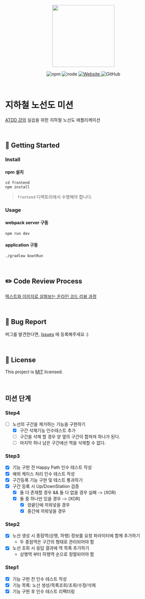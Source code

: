 <p align="center">
    <img width="200px;" src="https://raw.githubusercontent.com/woowacourse/atdd-subway-admin-frontend/master/images/main_logo.png"/>
</p>
<p align="center">
  <img alt="npm" src="https://img.shields.io/badge/npm-%3E%3D%205.5.0-blue">
  <img alt="node" src="https://img.shields.io/badge/node-%3E%3D%209.3.0-blue">
  <a href="https://edu.nextstep.camp/c/R89PYi5H" alt="nextstep atdd">
    <img alt="Website" src="https://img.shields.io/website?url=https%3A%2F%2Fedu.nextstep.camp%2Fc%2FR89PYi5H">
  </a>
  <img alt="GitHub" src="https://img.shields.io/github/license/next-step/atdd-subway-admin">
</p>

<br>

# 지하철 노선도 미션
[ATDD 강의](https://edu.nextstep.camp/c/R89PYi5H) 실습을 위한 지하철 노선도 애플리케이션

<br>

## 🚀 Getting Started

### Install
#### npm 설치
```
cd frontend
npm install
```
> `frontend` 디렉토리에서 수행해야 합니다.

### Usage
#### webpack server 구동
```
npm run dev
```
#### application 구동
```
./gradlew bootRun
```
<br>

## ✏️ Code Review Process
[텍스트와 이미지로 살펴보는 온라인 코드 리뷰 과정](https://github.com/next-step/nextstep-docs/tree/master/codereview)

<br>

## 🐞 Bug Report

버그를 발견한다면, [Issues](https://github.com/next-step/atdd-subway-admin/issues) 에 등록해주세요 :)

<br>

## 📝 License

This project is [MIT](https://github.com/next-step/atdd-subway-admin/blob/master/LICENSE.md) licensed.

<br>

## 미션 단계

### Step4
- [ ] 노선의 구간을 제거하는 기능을 구현하기
  - [x] 구간 삭제기능 인수테스트 추가
  - [ ] 구간을 삭제 할 경우 양 옆의 구간이 합쳐져 하나가 된다.
  - [ ] 마지막 하나 남은 구간에선 역을 삭제할 수 없다.

### Step3
- [x] 기능 구현 전 Happy Path 인수 테스트 작성
- [x] 예외 케이스 처리 인수 테스트 작성
- [x] 구간등록 기능 구현 및 테스트 통과하기
- [x] 구간 등록 시 Up/DownStation 검증
  - [x] 둘 다 존재할 경우 && 둘 다 없을 경우 실패 -> (XOR)
  - [x] 둘 중 하나만 있을 경우 -> (XOR)
    - [x] 양끝단에 끼워넣을 경우
    - [x] 중간에 끼워넣을 경우 

### Step2
- [x] 노선 생성 시 종점역(상행, 하행) 정보를 요청 파라미터에 함께 추가하기
  - 두 종점역은 구간의 형태로 관리되어야 함
- [x] 노선 조회 시 응답 결과에 역 목록 추가하기
  - 상행역 부터 하행역 순으로 정렬되어야 함

### Step1
- [x] 기능 구현 전 인수 테스트 작성
- [x] 기능 목록: 노선 생성/목록조회/조회/수정/삭제
- [x] 기능 구현 후 인수 테스트 리팩터링
